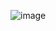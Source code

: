 ![image](https://github.com/ideepankarsharma2003/MCA/assets/74599435/e58219c9-a78e-40cc-a605-31b76befda06)
